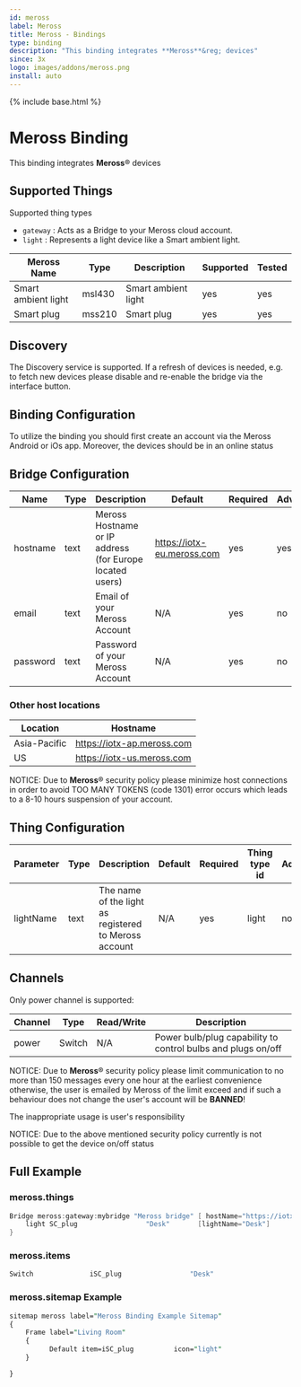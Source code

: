 ```yaml
---
id: meross
label: Meross
title: Meross - Bindings
type: binding
description: "This binding integrates **Meross**&reg; devices"
since: 3x
logo: images/addons/meross.png
install: auto
---
```


<!-- Attention authors: Do not edit directly. Please add your changes to the appropriate source repository -->

{% include base.html %}

# Meross Binding

<AddonLogo />

This binding integrates **Meross**&reg; devices

## Supported Things

Supported thing types

- `gateway` : Acts as a Bridge to your Meross cloud account.
- `light` : Represents a light device like a Smart ambient light.

|   Meross Name       | Type   | Description         | Supported | Tested| 
|---------------------|--------|---------------------|-----------|--------|
| Smart ambient light | msl430 | Smart ambient light | yes       | yes    |
| Smart plug          | mss210 | Smart plug          | yes       | yes    |

## Discovery

The Discovery service is supported.
If a refresh of devices is needed, e.g. to fetch new devices please disable and re-enable the bridge via the interface button.

## Binding Configuration

To utilize the binding you should first create an account via the Meross Android or iOs app.
Moreover, the devices should be in an online status

## Bridge Configuration

| Name     | Type | Description                                              | Default                    | Required | Advanced |
|----------|------|----------------------------------------------------------|----------------------------|----------|----------|
| hostname | text | Meross Hostname or IP address (for Europe located users) | https://iotx-eu.meross.com | yes      | yes      |
| email    | text | Email of your Meross Account                             | N/A                        | yes      | no       |
| password | text | Password of your Meross Account                          | N/A                        | yes      | no       |

### Other host locations

| Location     | Hostname                   |
|--------------|----------------------------|
| Asia-Pacific | https://iotx-ap.meross.com |
| US           | https://iotx-us.meross.com |

NOTICE: Due to  **Meross**&reg; security policy please minimize host connections in order to avoid TOO MANY TOKENS (code 1301) error occurs which leads to a  8-10 hours suspension of your account.

## Thing Configuration

| Parameter | Type | Description                                             | Default | Required | Thing type id | Advanced |
|-----------|------|---------------------------------------------------------|---------|----------|---------------|----------|
| lightName | text | The name of the light as registered to Meross account   | N/A     | yes      | light         | no       |

## Channels

Only power channel is supported:

| Channel | Type   | Read/Write | Description                                                  |
|---------|--------|------------|--------------------------------------------------------------|
| power   | Switch | N/A        | Power bulb/plug capability to control bulbs and plugs on/off |

NOTICE: Due to **Meross**&reg; security policy please limit communication to no more than 150 messages every one hour at the earliest convenience otherwise, the user is emailed by Meross of the limit exceed and if such a behaviour does not change the user's account will be **BANNED**!

The inappropriate usage is user's responsibility

NOTICE: Due to the above mentioned security policy  currently is not possible to get the device on/off status  

## Full Example

### meross.things

```java
Bridge meross:gateway:mybridge "Meross bridge" [ hostName="https://iotx-eu.meross.com", userEmail="abcde" userPassword="fghij" ] {
    light SC_plug                 "Desk"       [lightName="Desk"]
}
```

### meross.items

```java
Switch              iSC_plug                 "Desk"                                    { channel="meross:light:mybridge:SC_plug:power" }
```

### meross.sitemap Example

```perl
sitemap meross label="Meross Binding Example Sitemap"
{
    Frame label="Living Room"
    {
          Default item=iSC_plug          icon="light"
    }

}
```
